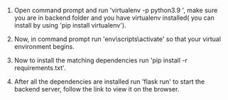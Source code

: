 1. Open command prompt and run 'virtualenv -p python3.9 <name>', make sure you are in backend folder and you have virtualenv installed( you can install by using 'pip install virtualenv').

2. Now, in command prompt run 'env\scripts\activate' so that your virtual environment begins.

3. Now to install the matching dependencies run 'pip install -r requirements.txt'.

4. After all the dependencies are installed run 'flask run' to start the backend server, follow the link to view it on the browser.